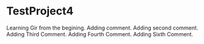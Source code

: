 # TestProject4
Learning Gir from the begining.
Adding comment.
Adding second comment.
Adding Third Comment.
Adding Fourth Comment.
Adding Sixth Comment.
